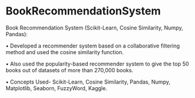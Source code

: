 # BookRecommendationSystem

Book Recommendation System (Scikit-Learn, Cosine Similarity, Numpy, Pandas):

• Developed a recommender system based on a collaborative filtering method and used the cosine similarity
function.

• Also used the popularity-based recommender system to give the top 50 books out of datasets of more than
270,000 books.

• Concepts Used- Scikit-Learn, Cosine Similarity, Pandas, Numpy, Matplotlib, Seaborn, FuzzyWord, Kaggle.

